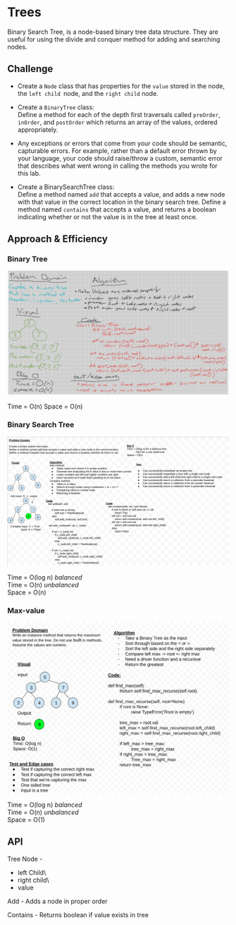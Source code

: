 # Trees
<!-- Short summary or background information -->
Binary Search Tree, is a node-based binary tree data structure. They are useful for using the divide and conquer method for adding and searching nodes.

## Challenge
<!-- Description of the challenge -->
- Create a `Node` class that has properties for the `value` stored in the node, the `left child `node, and the `right child` node.

- Create a `BinaryTree` class:\
Define a method for each of the depth first traversals called `preOrder`, `inOrder`, and `postOrder` which returns an array of the values, ordered appropriately.

- Any exceptions or errors that come from your code should be semantic, capturable errors. For example, rather than a default error thrown by your language, your code should raise/throw a custom, semantic error that describes what went wrong in calling the methods you wrote for this lab.

- Create a BinarySearchTree class:\
Define a method named `add` that accepts a value, and adds a new node with that value in the correct location in the binary search tree.
Define a method named `contains` that accepts a value, and returns a boolean indicating whether or not the value is in the tree at least once.

## Approach & Efficiency
<!-- What approach did you take? Why? What is the Big O space/time for this approach? -->
### Binary Tree

![tree](../../assets/binaryTree.png)

Time = O(n)
Space = O(n)

### Binary Search Tree

![bst](../../assets/bst.png)

Time = O(log n) *balanced*\
Time = O(n) *unbalanced*\
Space = O(n)

### Max-value

![max](../../assets/maxValue.png)

Time = O(log n) *balanced*\
Time = O(n) *unbalanced*\
Space = O(1)


## API
<!-- Description of each method publicly available in each of your trees -->

Tree Node -

- left Child\
- right child\
- value

Add - Adds a node in proper order

Contains - Returns boolean if value exists in tree